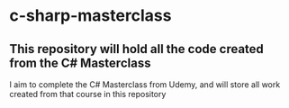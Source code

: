 # c-sharp-masterclass

## This repository will hold all the code created from the C# Masterclass

I aim to complete the C# Masterclass from Udemy, and will store all work created from that course in this repository



